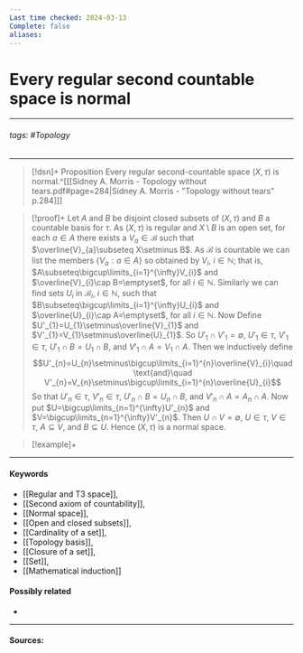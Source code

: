 ```yaml
---
Last time checked: 2024-03-13
Complete: false
aliases:
---
```

# Every regular second countable space is normal
***
###### tags: #Topology 
***
>[!dsn]+ Proposition
>Every regular second-countable space $(X,\tau)$ is normal.^[[[Sidney A. Morris - Topology without tears.pdf#page=284|Sidney A. Morris - "Topology without tears" p.284]]]

>[!proof]+
>Let $A$ and $B$ be disjoint closed subsets of $(X,\tau)$ and $B$ a countable basis for $\tau$. As $(X,\tau)$ is regular and $X\setminus B$ is an open set, for each $a\in A$ there exists a $V_{a}\in\mathcal{B}$ such that $\overline{V}_{a}\subseteq X\setminus B$.
>As $\mathcal{B}$ is countable we can list the members $\{V_{a}:a\in A\}$ so obtained by $V_{i}$, $i\in\mathbb{N}$; that is, $A\subseteq\bigcup\limits_{i=1}^{\infty}V_{i}$ and $\overline{V}_{i}\cap B=\emptyset$, for all $i\in\mathbb{N}$.
>Similarly we can find sets $U_{i}$ in $\mathcal{B}_{i}$, $i\in\mathbb{N}$, such that $B\subseteq\bigcup\limits_{i=1}^{\infty}U_{i}$ and $\overline{U}_{i}\cap A=\emptyset$, for all $i\in\mathbb{N}$.
>Now Define $U'_{1}=U_{1}\setminus\overline{V}_{1}$ and $V'_{1}=V_{1}\setminus\overline{U}_{1}$.
>So $U'_{1}\cap V'_{1}=\emptyset$, $U'_{1}\in\tau$, $V'_{1}\in\tau$, $U'_{1}\cap B=U_{1}\cap B$, and $V'_{1}\cap A=V_{1}\cap A$.
>Then we inductively define
>$$U'_{n}=U_{n}\setminus\bigcup\limits_{i=1}^{n}\overline{V}_{i}\quad\text{and}\quad V'_{n}=V_{n}\setminus\bigcup\limits_{i=1}^{n}\overline{U}_{i}$$
>So that $U'_{n}\in\tau$, $V'_{n}\in\tau$, $U'_{n}\cap B=U_{n}\cap B$, and $V'_{n}\cap A=A_{n}\cap A$.
>Now put $U=\bigcup\limits_{n=1}^{\infty}U'_{n}$ and $V=\bigcup\limits_{n=1}^{\infty}V'_{n}$.
>Then $U\cap V=\emptyset$, $U\in\tau$, $V\in\tau$, $A\subseteq V$, and $B\subseteq U$. Hence $(X,\tau)$ is a normal space.

>[!example]+ 
>
***
#### Keywords
- [[Regular and T3 space]],
- [[Second axiom of countability]],
- [[Normal space]],
- [[Open and closed subsets]],
- [[Cardinality of a set]],
- [[Topology basis]],
- [[Closure of a set]],
- [[Set]],
- [[Mathematical induction]]
#### Possibly related
- 
***
#### Sources: